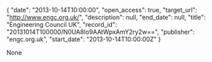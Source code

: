 {
  "date": "2013-10-14T10:00:00", 
  "open_access": true, 
  "target_url": "http://www.engc.org.uk/", 
  "description": null, 
  "end_date": null, 
  "title": "Engineering Council UK", 
  "record_id": "20131014T100000/N0UA8Io9AAtWpxAmY2ry2w==", 
  "publisher": "engc.org.uk", 
  "start_date": "2013-10-14T10:00:00Z"
}

None